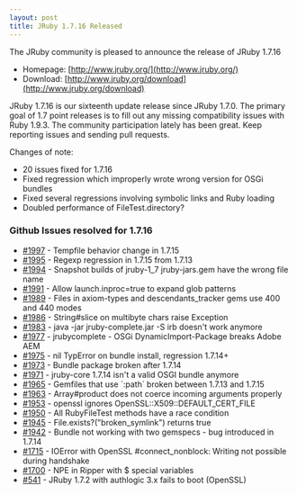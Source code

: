```yaml
---
layout: post
title: JRuby 1.7.16 Released
---
```

The JRuby community is pleased to announce the release of JRuby 1.7.16

- Homepage: [http://www.jruby.org/](http://www.jruby.org/)
- Download: [http://www.jruby.org/download](http://www.jruby.org/download)

JRuby 1.7.16 is our sixteenth update release since JRuby 1.7.0.  The primary goal of 1.7 point releases is to fill out any missing compatibility issues with Ruby 1.9.3.  The community participation lately has been great.  Keep reporting issues and sending pull requests.

Changes of note:

- 20 issues fixed for 1.7.16
- Fixed regression which improperly wrote wrong version for OSGi bundles
- Fixed several regressions involving symbolic links and Ruby loading
- Doubled performance of FileTest.directory?

### Github Issues resolved for 1.7.16

<ul>
<li><a href="https://github.com/jruby/jruby/issues/1997">#1997</a> - Tempfile behavior change in 1.7.15</li>
<li><a href="https://github.com/jruby/jruby/issues/1995">#1995</a> - Regexp regression in 1.7.15 from 1.7.13</li>
<li><a href="https://github.com/jruby/jruby/issues/1994">#1994</a> - Snapshot builds of jruby-1_7 jruby-jars.gem have the wrong file name</li>
<li><a href="https://github.com/jruby/jruby/issues/1991">#1991</a> - Allow launch.inproc=true to expand glob patterns</li>
<li><a href="https://github.com/jruby/jruby/issues/1989">#1989</a> - Files in axiom-types and descendants_tracker gems use 400 and 440 modes</li>
<li><a href="https://github.com/jruby/jruby/issues/1986">#1986</a> - String#slice on multibyte chars raise Exception</li>
<li><a href="https://github.com/jruby/jruby/issues/1983">#1983</a> - java -jar jruby-complete.jar -S irb doesn't work anymore</li>
<li><a href="https://github.com/jruby/jruby/issues/1977">#1977</a> - jrubycomplete - OSGi DynamicImport-Package breaks Adobe AEM</li>
<li><a href="https://github.com/jruby/jruby/issues/1975">#1975</a> - nil TypError on bundle install, regression 1.7.14+</li>
<li><a href="https://github.com/jruby/jruby/issues/1973">#1973</a> - Bundle package broken after 1.7.14</li>
<li><a href="https://github.com/jruby/jruby/issues/1971">#1971</a> - jruby-core 1.7.14 isn't a valid OSGI bundle anymore</li>
<li><a href="https://github.com/jruby/jruby/issues/1965">#1965</a> - Gemfiles that use `:path` broken between 1.7.13 and 1.7.15</li>
<li><a href="https://github.com/jruby/jruby/issues/1963">#1963</a> - Array#product does not coerce incoming arguments properly</li>
<li><a href="https://github.com/jruby/jruby/issues/1953">#1953</a> - openssl ignores OpenSSL::X509::DEFAULT_CERT_FILE</li>
<li><a href="https://github.com/jruby/jruby/issues/1950">#1950</a> - All RubyFileTest methods have a race condition</li>
<li><a href="https://github.com/jruby/jruby/issues/1945">#1945</a> - File.exists?("broken_symlink") returns true</li>
<li><a href="https://github.com/jruby/jruby/issues/1942">#1942</a> - Bundle not working with two gemspecs - bug introduced in 1.7.14</li>
<li><a href="https://github.com/jruby/jruby/issues/1715">#1715</a> - IOError with OpenSSL #connect_nonblock: Writing not possible during handshake</li>
<li><a href="https://github.com/jruby/jruby/issues/1700">#1700</a> - NPE in Ripper with $ special variables</li>
<li><a href="https://github.com/jruby/jruby/issues/541">#541</a> - JRuby 1.7.2 with authlogic 3.x fails to boot (OpenSSL)</li>
</ul>
